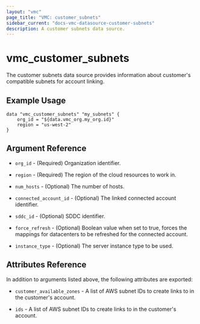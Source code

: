 ```yaml
---
layout: "vmc"
page_title: "VMC: customer_subnets"
sidebar_current: "docs-vmc-datasource-customer-subnets"
description: A customer subnets data source.
---
```


# vmc_customer_subnets

The customer subnets data source provides information about customer's compatible subnets for account linking.
## Example Usage

```hcl
data "vmc_customer_subnets" "my_subnets" {
	org_id = "${data.vmc_org.my_org.id}"
	region = "us-west-2"
}
```

## Argument Reference

* `org_id` - (Required) Organization identifier.

* `region` - (Required) The region of the cloud resources to work in.

* `num_hosts` - (Optional) The number of hosts.

* `connected_account_id` - (Optional) The linked connected account identifier.

* `sddc_id` - (Optional) SDDC identifier.

* `force_refresh` - (Optional) Boolean value when set to true, forces the mappings for datacenters to be refreshed for the connected account.

* `instance_type` - (Optional) The server instance type to be used.

## Attributes Reference

In addition to arguments listed above, the following attributes are exported:

* `customer_available_zones` - A list of AWS subnet IDs to create links to in the customer's account.

* `ids` - A list of AWS subnet IDs to create links to in the customer's account.